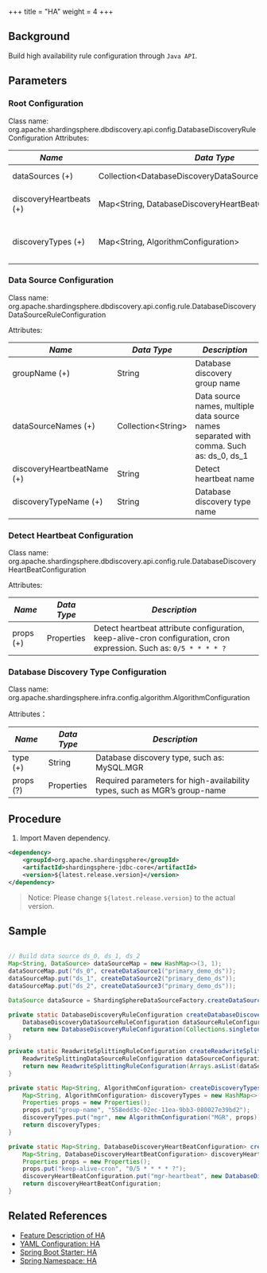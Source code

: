+++
title = "HA"
weight = 4
+++

## Background

Build high availability rule configuration through `Java API`.

## Parameters

### Root Configuration

Class name: org.apache.shardingsphere.dbdiscovery.api.config.DatabaseDiscoveryRuleConfiguration
Attributes:

| *Name*                  | *Data Type*                                                | *Description*                         |
| ----------------------- | ---------------------------------------------------------- | ------------------------------------- |
| dataSources (+)         | Collection\<DatabaseDiscoveryDataSourceRuleConfiguration\> | Data source configuration             |
| discoveryHeartbeats (+) | Map\<String, DatabaseDiscoveryHeartBeatConfiguration\>     | Detect heartbeat configuration        |
| discoveryTypes (+)      | Map\<String, AlgorithmConfiguration\>                      | Database discovery type configuration |

### Data Source Configuration

Class name: org.apache.shardingsphere.dbdiscovery.api.config.rule.DatabaseDiscoveryDataSourceRuleConfiguration

Attributes:

| *Name*                     | *Data Type*          | *Description*                                                                           |
|----------------------------|----------------------|-----------------------------------------------------------------------------------------|
| groupName (+)              | String               | Database discovery group name                                                           |
| dataSourceNames (+)        | Collection\<String\> | Data source names, multiple data source names separated with comma. Such as: ds_0, ds_1 |
| discoveryHeartbeatName (+) | String               | Detect heartbeat name                                                                   |
| discoveryTypeName (+)      | String               | Database discovery type name                                                            |

### Detect Heartbeat Configuration

Class name: org.apache.shardingsphere.dbdiscovery.api.config.rule.DatabaseDiscoveryHeartBeatConfiguration

Attributes:

| *Name*    | *Data Type* | *Description*                                                                                                      |
| --------- | ----------- | ------------------------------------------------------------------------------------------------------------------ |
| props (+) | Properties  | Detect heartbeat attribute configuration, keep-alive-cron configuration, cron expression. Such as: `0/5 * * * * ?` |

### Database Discovery Type Configuration

Class name: org.apache.shardingsphere.infra.config.algorithm.AlgorithmConfiguration

Attributes：

| *Name*    | *Data Type* | *Description*                                                             |
| --------- | ----------- | ------------------------------------------------------------------------- |
| type (+)  | String      | Database discovery type, such as: MySQL.MGR                               |
| props (?) | Properties  | Required parameters for high-availability types, such as MGR’s group-name |

## Procedure

1. Import Maven dependency.

```xml
<dependency>
    <groupId>org.apache.shardingsphere</groupId>
    <artifactId>shardingsphere-jdbc-core</artifactId>
    <version>${latest.release.version}</version>
</dependency>
```

> Notice: Please change `${latest.release.version}` to the actual version.

## Sample

```java

// Build data source ds_0, ds_1, ds_2
Map<String, DataSource> dataSourceMap = new HashMap<>(3, 1);
dataSourceMap.put("ds_0", createDataSource1("primary_demo_ds"));
dataSourceMap.put("ds_1", createDataSource2("primary_demo_ds"));
dataSourceMap.put("ds_2", createDataSource3("primary_demo_ds"));

DataSource dataSource = ShardingSphereDataSourceFactory.createDataSource("database_discovery_db", dataSourceMap, Arrays.asList(createDatabaseDiscoveryConfiguration(), createReadwriteSplittingConfiguration()), null);

private static DatabaseDiscoveryRuleConfiguration createDatabaseDiscoveryConfiguration() {
    DatabaseDiscoveryDataSourceRuleConfiguration dataSourceRuleConfiguration = new DatabaseDiscoveryDataSourceRuleConfiguration("readwrite_ds", Arrays.asList("ds_0, ds_1, ds_2"), "mgr-heartbeat", "mgr");
    return new DatabaseDiscoveryRuleConfiguration(Collections.singleton(dataSourceRuleConfiguration), createDiscoveryHeartbeats(), createDiscoveryTypes());
}

private static ReadwriteSplittingRuleConfiguration createReadwriteSplittingConfiguration() {
    ReadwriteSplittingDataSourceRuleConfiguration dataSourceConfiguration1 = new ReadwriteSplittingDataSourceRuleConfiguration("replica_ds", new DynamicReadwriteSplittingStrategyConfiguration("readwrite_ds", true), "");
    return new ReadwriteSplittingRuleConfiguration(Arrays.asList(dataSourceConfiguration1), Collections.emptyMap());
}

private static Map<String, AlgorithmConfiguration> createDiscoveryTypes() {
    Map<String, AlgorithmConfiguration> discoveryTypes = new HashMap<>(1， 1);
    Properties props = new Properties();
    props.put("group-name", "558edd3c-02ec-11ea-9bb3-080027e39bd2");
    discoveryTypes.put("mgr", new AlgorithmConfiguration("MGR", props));
    return discoveryTypes;
}

private static Map<String, DatabaseDiscoveryHeartBeatConfiguration> createDiscoveryHeartbeats() {
    Map<String, DatabaseDiscoveryHeartBeatConfiguration> discoveryHeartBeatConfiguration = new HashMap<>(1， 1);
    Properties props = new Properties();
    props.put("keep-alive-cron", "0/5 * * * * ?");
    discoveryHeartBeatConfiguration.put("mgr-heartbeat", new DatabaseDiscoveryHeartBeatConfiguration(props));
    return discoveryHeartBeatConfiguration;
}
```
## Related References

- [Feature Description of HA](/en/features/ha/)
- [YAML Configuration: HA](/en/user-manual/shardingsphere-jdbc/yaml-config/rules/ha/)
- [Spring Boot Starter: HA](/en/user-manual/shardingsphere-jdbc/spring-boot-starter/rules/ha/)
- [Spring Namespace: HA](/en/user-manual/shardingsphere-jdbc/spring-namespace/rules/ha/)
